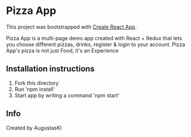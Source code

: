 # Pizza App

This project was bootstrapped with [Create React App](https://github.com/facebook/create-react-app).

Pizza App is a multi-page demo app created with React + Redux that lets you choose different pizzas, drinks, register & login to your account. Pizza App's pizza is not just Food, it's an Experience

## Installation instructions
1. Fork this directory
2. Run 'npm install'
3. Start app by writing a command 'npm start'

## Info
Created by AugustasKl
